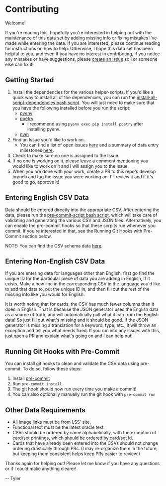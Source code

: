 # Contributing

Welcome!

If you're reading this, hopefully you're interested in helping out with the maintenance of this data set by adding missing info or fixing mistakes I've made while entering the data. If you are interested, please continue reading for instructions on how to help. Otherwise, I hope this data set has been helpful to you, and even if you have no interest in contributing, if you notice any mistakes or have suggestions, please [create an issue](https://github.com/the-fab-cube/flesh-and-blood-cards/issues/new) so I or someone else can fix it!

## Getting Started
1. Install the dependencies for the various helper-scripts. If you'd like a quick way to install all of the dependencies, you can run the [install-all-script-dependencies bash script](/helper-scripts/README.md). You will just need to make sure that you have the following installed before you run the script:
    * [pyenv](https://github.com/pyenv/pyenv)
    * [poetry](https://python-poetry.org/)
        * I recommend using `pyenv exec pip install poetry` after installing pyenv.
    * [nvm](https://github.com/nvm-sh/nvm#installing-and-updating)
2. Find an Issue you'd like to work on.
    * You can find a list of open issues [here](https://github.com/the-fab-cube/flesh-and-blood-cards/issues) and a summary of data entry milestones [here](https://github.com/flesh-cube/flesh-and-blood-cards/milestones).
3. Check to make sure no one is assigned to the Issue.
4. If no one is working on it, please leave a comment mentioning you would like to work on it and I will assign you to the Issue.
5. When you are done with your work, create a PR to this repo's develop branch and tag the issue you were working on. I'll review it and if it's good to go, approve it!


## Entering English CSV Data
Data should be entered directly into the appropriate CSV. After entering the data, please run the [pre-commit-script bash script](/helper-scripts/README.md), which will take care of validating and generating the various CSV and JSON files. Alternatively, you can enable the pre-commit hooks so that these scrpits run whenever you commit. If you're interested in that, see the Running Git Hooks with Pre-Commit section below.

NOTE: You can find the CSV schema data [here](/documentation/csv-schemas.md).

## Entering Non-English CSV Data
If you are entering data for languages other than English, first go find the unique ID for the particular piece of data you are adding in English, if it exists. Make a new line in the corresponding CSV in the language you'd like to add that data to, put the unique ID in, and then fill out the rest of the missing info like you would for English.

It is worth noting that for cards, the CSV has much fewer columns than it does in English. That is because the JSON generator uses the English data as a source of truth, and will automatically pull what it can from the English data! So just fill out what's missing and it should be good. If the JSON generator is missing a translation for a keyword, type, etc., it will throw an exception and tell you what needs fixed. If you run into any issues with this, just open a PR and explain what's going on and I can help out!

## Running Git Hooks with Pre-Commit
You can install git hooks to clean and validate the CSV data using pre-commit. To do so, follow these steps:

1. Install [pre-commit](https://pre-commit.com/)
2. Run `pre-commit install`
3. The git hook should now run every time you make a commit!
4. You can also optionally manually run the git hook with `pre-commit run`

## Other Data Requirements
- All image links must be from LSS' site.
- Functional text must be the latest oracle text.
- CSVs should be ordered by name alphabetically, with the exception of card/set printings, which should be ordered by card/set id.
- Cards that have already been entered into the CSVs should not change ordering drastically through PRs. (I may re-organize them in the future, but keeping them consistent helps keep PRs easier to review!)

Thanks again for helping out! Please let me know if you have any questions or if I could make anything clearer!

-- Tyler
